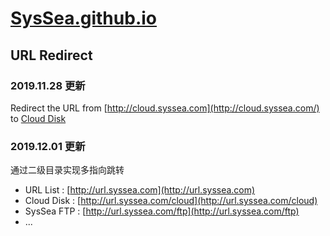 # [SysSea.github.io](http://SysSea.github.io/)

## URL Redirect

### 2019.11.28 更新

Redirect the URL from [http://cloud.syssea.com](http://cloud.syssea.com/) to [Cloud Disk](https://cloud.189.cn/t/yY3y22UrYbYj)

### 2019.12.01 更新

通过二级目录实现多指向跳转
- URL List : [http://url.syssea.com](http://url.syssea.com)
- Cloud Disk : [http://url.syssea.com/cloud](http://url.syssea.com/cloud)
- SysSea FTP : [http://url.syssea.com/ftp](http://url.syssea.com/ftp)
- ...
